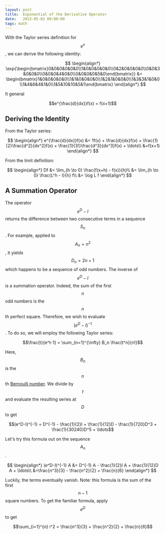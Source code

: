 ```yaml
---
layout: post
title:  Exponential of the Derivative Operator  
date:   2015-05-02 09:00:00
tags: math
---
```


With the Taylor series definition for $$e^x$$, we can derive the following identity:

$$
\begin{align*}
\exp{\begin{bmatrix}0&0&0&0&0&0\\1&0&0&0&0&0\\0&2&0&0&0&0\\0&0&3&0&0&0\\0&0&0&4&0&0\\0&0&0&0&5&0\end{bmatrix}} &= \begin{bmatrix}1&0&0&0&0&0\\1&1&0&0&0&0\\1&2&1&0&0&0\\1&3&3&1&0&0\\1&4&6&4&1&0\\1&5&10&10&5&1\end{bmatrix}
\end{align*}
$$

It general

$$e^{\frac{d}{dx}}f(x) = f(x+1)$$

## Deriving the Identity

From the Taylor series:

$$
\begin{align*}
e^{\frac{d}{dx}}f(x) &= 1f(x) + \frac{d}{dx}f(x) + \frac{1}{2}\frac{d^2}{dx^2}f(x) +  \frac{1}{3!}\frac{d^3}{dx^3}f(x) + \ldots\\
&=f(x+1)
\end{align*}
$$

From the limit definition:

$$
\begin{align*}
Df &= \lim_{h \to 0} \frac{f(x+h) - f(x)}{h}\\
&= \lim_{h \to 0} \frac{L^h - I}{h} f\\
&= \log L f
\end{align*}
$$

## A Summation Operator

The operator $$e^D-I$$ returns the difference between two consecutive terms in a sequence $$S_n$$. For example, applied to $$A_n=n^2$$, it yields $$D_n=2n+1$$ which happens to be a sequence of odd numbers. The inverse of $$e^D-I$$ is a summation operator. Indeed, the sum of the first $$n$$ odd numbers is the $$n$$th perfect square. Therefore, we wish to evaluate $$(e^D-I)^{-1}$$. To do so, we will employ the following Taylor series: 

$$\frac{t}{e^t-1} = \sum_{n=1}^{\infty} B_n \frac{t^n}{n!}$$

Here, $$B_n$$ is the $$n$$th [Bernoulli number](https://en.wikipedia.org/wiki/Bernoulli_number "Wikipedia article"). We divide by $$t$$ and evaluate the resulting series at $$D$$ to get

$$(e^D-I)^{-1} = D^{-1} - \frac{1}{2}I + \frac{1}{12}D - \frac{1}{720}D^3 + \frac{1}{30240}D^5 + \ldots$$

Let's try this formula out on the sequence $$A_n$$.

$$
\begin{align*}
    (e^D-I)^{-1} A &= D^{-1} A - \frac{1}{2}I A + \frac{1}{12}D A + \ldots\\
    &=\frac{n^3}{3} - \frac{n^2}{2} + \frac{n}{6}
\end{align*}
$$

Luckily, the terms eventually vanish. Note: this formula is the sum of the first $$n-1$$ square numbers. To get the familiar formula, apply $$e^D$$ to get

$$\sum_{i=1}^{n} i^2 = \frac{n^3}{3} + \frac{n^2}{2} + \frac{n}{6}$$
